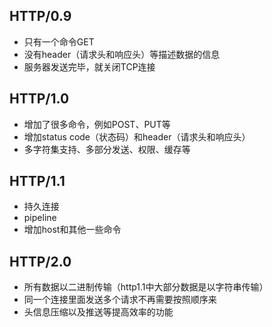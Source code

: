 ## HTTP/0.9

+ 只有一个命令GET
+ 没有header（请求头和响应头）等描述数据的信息
+ 服务器发送完毕，就关闭TCP连接

## HTTP/1.0

+ 增加了很多命令，例如POST、PUT等
+ 增加status code（状态码）和header（请求头和响应头）
+ 多字符集支持、多部分发送、权限、缓存等

## HTTP/1.1

+ 持久连接
+ pipeline
+ 增加host和其他一些命令

## HTTP/2.0

+ 所有数据以二进制传输（http1.1中大部分数据是以字符串传输）
+ 同一个连接里面发送多个请求不再需要按照顺序来
+ 头信息压缩以及推送等提高效率的功能
